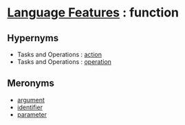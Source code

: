 # [Language Features][1] : function

## Hypernyms

  - Tasks and Operations : [action](../Tasks_and_Operations/action.md)
  - Tasks and Operations : [operation](../Tasks_and_Operations/operation.md)
  
## Meronyms

  - [argument](argument.md)
  - [identifier](identifier.md)
  - [parameter](parameter.md)
  
[1]: README.md
